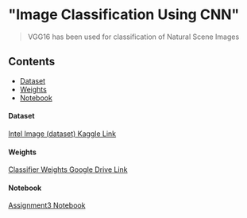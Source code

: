 # "Image Classification Using CNN"

> VGG16 has been used for classification of Natural Scene Images

## Contents

* [Dataset](#dataset)
* [Weights](#weights)
* [Notebook](#notebook)

#### Dataset
[Intel Image (dataset) Kaggle Link](https://www.kaggle.com/puneet6060/intel-image-classification/version/2) <br>

#### Weights
[Classifier Weights Google Drive Link](https://drive.google.com/drive/folders/1_B4cDtg5E9XBf1Jzfp18q8J3ADl2mxOw?usp=sharing) <br>

#### Notebook
[Assignment3 Notebook](https://github.com/UsamaShami11/CS867-Assignment-3/blob/main/Assignment_3.ipynb) <br>

